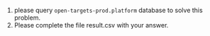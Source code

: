 1. please query `open-targets-prod.platform` database to solve this problem.
2. Please complete the file result.csv with your answer.